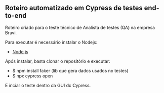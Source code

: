 ## Roteiro automatizado em Cypress de testes end-to-end

Roteiro criado para o teste técnico de Analista de testes (QA) na empresa Bravi.

Para executar é necessário instalar o Nodejs:
* [Node.js](https://nodejs.org/en/download/)

Após instalar, basta clonar o repositório e executar:
* $ npm install faker (lib que gera dados usados no testes)
* $ npx cypress open

E inciar o teste dentro da GUI do Cypress.
